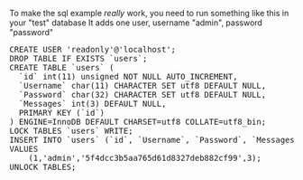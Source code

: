 To make the sql example *really* work, you need to run something like this in your "test" database
It adds one user, username "admin", password "password"

<pre>
CREATE USER 'readonly'@'localhost';
DROP TABLE IF EXISTS `users`;
CREATE TABLE `users` (
  `id` int(11) unsigned NOT NULL AUTO_INCREMENT,
  `Username` char(11) CHARACTER SET utf8 DEFAULT NULL,
  `Password` char(32) CHARACTER SET utf8 DEFAULT NULL,
  `Messages` int(3) DEFAULT NULL,
  PRIMARY KEY (`id`)
) ENGINE=InnoDB DEFAULT CHARSET=utf8 COLLATE=utf8_bin;
LOCK TABLES `users` WRITE;
INSERT INTO `users` (`id`, `Username`, `Password`, `Messages`)
VALUES
	(1,'admin','5f4dcc3b5aa765d61d8327deb882cf99',3);
UNLOCK TABLES;
</pre>